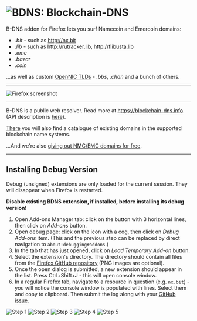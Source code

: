 # ![BDNS:](https://blockchain-dns.info/img/ext/icon-32.png) Blockchain-DNS

B-DNS addon for Firefox lets you surf Namecoin and Emercoin domains:

* *.bit* - such as http://nx.bit
* *.lib* - such as http://rutracker.lib, http://flibusta.lib
* *.emc*
* *.bazar*
* *.coin*

...as well as custom [OpenNIC TLDs](https://wiki.opennic.org/opennic/dot) - *.bbs*, *.chan* and a bunch of others.

-------

![Firefox screenshot](https://blockchain-dns.info/img/ext/ff-nx.bit.png)

-------

B-DNS is a public web resolver. Read more at https://blockchain-dns.info (API description is [here](https://github.com/B-DNS/Resolver)).

[There](https://blockchain-dns.info/explorer/) you will also find a catalogue of existing domains in the supported blockchain name systems.

...And we're also [giving out NMC/EMC domains for free](https://blockchain-dns.info/giveaway).

-------

## Installing Debug Version

Debug (unsigned) extensions are only loaded for the current session. They will disappear when Firefox is restarted.

**Disable existing BDNS extension, if installed, before installing its debug version!**

1. Open Add-ons Manager tab: click on the button with 3 horizontal lines, then click on _Add-ons_ button.
2. Open debug page: click on the icon with a cog, then click on _Debug Add-ons_ item. (This and the previous step can be replaced by direct navigation to `about:debugging#addons`.)
3. In the tab that has just opened, click on _Load Temporary Add-on_ button.
4. Select the extension's directory. The directory should contain all files from the [Firefox GitHub repository](https://github.com/B-DNS/Firefox) (PNG images are optional).
5. Once the open dialog is submitted, a new extension should appear in the list. Press Ctrl+Shift+J - this will open console window.
6. In a regular Firefox tab, navigate to a resource in question (e.g. `nx.bit`) - you will notice the console window is populated with lines. Select them and copy to clipboard. Then submit the log along with your [GitHub issue](https://github.com/B-DNS/Firefox/issues/new).

![Step 1](https://blockchain-dns.info/img/debug-load/firefox-1.png)
![Step 2](https://blockchain-dns.info/img/debug-load/firefox-2.png)
![Step 3](https://blockchain-dns.info/img/debug-load/firefox-3.png)
![Step 4](https://blockchain-dns.info/img/debug-load/firefox-4.png)
![Step 5](https://blockchain-dns.info/img/debug-load/firefox-5.png)

